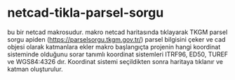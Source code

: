 # netcad-tikla-parsel-sorgu

bu bir netcad makrosudur.
makro netcad haritasında tıklayarak TKGM parsel sorgu apiden (https://parselsorgu.tkgm.gov.tr/) parsel bilgisini çeker ve cad objesi olarak katmanlara ekler
makro başlangıçta projenin hangi koordinat sisteminde olduğunu sorar
tanımlı koordinat sistemleri ITRF96, ED50, TUREF ve WGS84:4326 dır.
Koordinat sistemi seçildikten sonra haritaya tıklanır ve katman oluşturulur.
